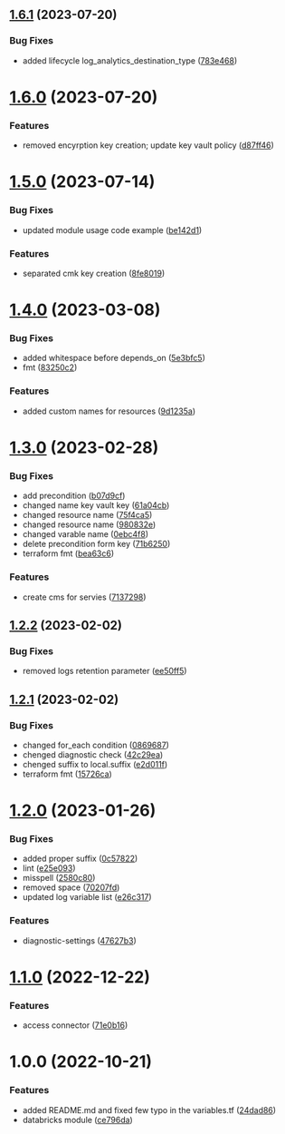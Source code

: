 ## [1.6.1](https://github.com/data-platform-hq/terraform-azurerm-databricks-ws/compare/v1.6.0...v1.6.1) (2023-07-20)


### Bug Fixes

* added lifecycle log_analytics_destination_type ([783e468](https://github.com/data-platform-hq/terraform-azurerm-databricks-ws/commit/783e468107a55a1aaba067d7e18efe0b7acfbcb5))

# [1.6.0](https://github.com/data-platform-hq/terraform-azurerm-databricks-ws/compare/v1.5.0...v1.6.0) (2023-07-20)


### Features

* removed encyrption key creation; update key vault policy ([d87ff46](https://github.com/data-platform-hq/terraform-azurerm-databricks-ws/commit/d87ff46682936b8224aa541a7ed981effbfc35a3))

# [1.5.0](https://github.com/data-platform-hq/terraform-azurerm-databricks-ws/compare/v1.4.0...v1.5.0) (2023-07-14)


### Bug Fixes

* updated module usage code example ([be142d1](https://github.com/data-platform-hq/terraform-azurerm-databricks-ws/commit/be142d1c82ef1f6a3c818ea646ec15ace0bacf51))


### Features

* separated cmk key creation ([8fe8019](https://github.com/data-platform-hq/terraform-azurerm-databricks-ws/commit/8fe80196fe8796c31b71ac7ef14d7076299ae196))

# [1.4.0](https://github.com/data-platform-hq/terraform-azurerm-databricks-ws/compare/v1.3.0...v1.4.0) (2023-03-08)


### Bug Fixes

* added whitespace before depends_on ([5e3bfc5](https://github.com/data-platform-hq/terraform-azurerm-databricks-ws/commit/5e3bfc57f10ba9b5c567fb91421511f795deffdd))
* fmt ([83250c2](https://github.com/data-platform-hq/terraform-azurerm-databricks-ws/commit/83250c2d7ebe2da094211f21904daa3c73b926c4))


### Features

* added custom names for resources ([9d1235a](https://github.com/data-platform-hq/terraform-azurerm-databricks-ws/commit/9d1235ada0a565b3dbfc57963597c166697d4124))

# [1.3.0](https://github.com/data-platform-hq/terraform-azurerm-databricks-ws/compare/v1.2.2...v1.3.0) (2023-02-28)


### Bug Fixes

* add precondition ([b07d9cf](https://github.com/data-platform-hq/terraform-azurerm-databricks-ws/commit/b07d9cf89c64496e8af9f1b523c7dacc7e48aa22))
* changed name key vault key ([61a04cb](https://github.com/data-platform-hq/terraform-azurerm-databricks-ws/commit/61a04cb66473e7b0899df0f5c77187495898d5fd))
* changed resource name ([75f4ca5](https://github.com/data-platform-hq/terraform-azurerm-databricks-ws/commit/75f4ca5d6da9bc8e8a57c643ea13ec96f7cce79a))
* changed resource name ([980832e](https://github.com/data-platform-hq/terraform-azurerm-databricks-ws/commit/980832ecb34db7927c600cca33497696881c3981))
* changed varable name ([0ebc4f8](https://github.com/data-platform-hq/terraform-azurerm-databricks-ws/commit/0ebc4f8c642251e5afab59117e9413bc6e9729c2))
* delete precondition form key ([71b6250](https://github.com/data-platform-hq/terraform-azurerm-databricks-ws/commit/71b6250133eca6ee5efc99d6e05fc3331807e835))
* terraform fmt ([bea63c6](https://github.com/data-platform-hq/terraform-azurerm-databricks-ws/commit/bea63c63ab77e0fb746b79430506385f2d0436b2))


### Features

* create cms for servies ([7137298](https://github.com/data-platform-hq/terraform-azurerm-databricks-ws/commit/7137298c46b20e8036447c6c94c4aa2a5556dcf6))

## [1.2.2](https://github.com/data-platform-hq/terraform-azurerm-databricks-ws/compare/v1.2.1...v1.2.2) (2023-02-02)


### Bug Fixes

* removed logs retention parameter ([ee50ff5](https://github.com/data-platform-hq/terraform-azurerm-databricks-ws/commit/ee50ff5960a4a4582b3df11be4823075f879b32a))

## [1.2.1](https://github.com/data-platform-hq/terraform-azurerm-databricks-ws/compare/v1.2.0...v1.2.1) (2023-02-02)


### Bug Fixes

* changed for_each  condition ([0869687](https://github.com/data-platform-hq/terraform-azurerm-databricks-ws/commit/08696872b2acc933e18db808b8dd13f7ac355732))
* chenged diagnostic check ([42c29ea](https://github.com/data-platform-hq/terraform-azurerm-databricks-ws/commit/42c29ea82ae9016195004a24e42a9f06174689f2))
* chenged suffix to local.suffix ([e2d011f](https://github.com/data-platform-hq/terraform-azurerm-databricks-ws/commit/e2d011f4101cd87cee9218b6b2d2f2d2937fe7fa))
* terraform fmt ([15726ca](https://github.com/data-platform-hq/terraform-azurerm-databricks-ws/commit/15726ca103ef1885eb07500a7529adb8659ca990))

# [1.2.0](https://github.com/data-platform-hq/terraform-azurerm-databricks-ws/compare/v1.1.0...v1.2.0) (2023-01-26)


### Bug Fixes

* added proper suffix ([0c57822](https://github.com/data-platform-hq/terraform-azurerm-databricks-ws/commit/0c57822ca8e31e725e5a8b31d4ffcedb01f0ba52))
* lint ([e25e093](https://github.com/data-platform-hq/terraform-azurerm-databricks-ws/commit/e25e0930cd6d9cad51238138885d4d23a688769b))
* misspell ([2580c80](https://github.com/data-platform-hq/terraform-azurerm-databricks-ws/commit/2580c80f552df02abf886a1dd8a7c32dcf5b9370))
* removed space ([70207fd](https://github.com/data-platform-hq/terraform-azurerm-databricks-ws/commit/70207fd8462bd7b0be9657e213c536944c1cba1e))
* updated log variable list ([e26c317](https://github.com/data-platform-hq/terraform-azurerm-databricks-ws/commit/e26c3179028655606f1280fcd998cda7ffe6945f))


### Features

* diagnostic-settings ([47627b3](https://github.com/data-platform-hq/terraform-azurerm-databricks-ws/commit/47627b3502f10cfb7803f0587d7578a93ef4eebf))

# [1.1.0](https://github.com/data-platform-hq/terraform-azurerm-databricks-ws/compare/v1.0.0...v1.1.0) (2022-12-22)


### Features

* access connector ([71e0b16](https://github.com/data-platform-hq/terraform-azurerm-databricks-ws/commit/71e0b167d87dde592d61bba3b429bdce529df8b5))

# 1.0.0 (2022-10-21)


### Features

* added README.md and fixed few typo in the variables.tf ([24dad86](https://github.com/data-platform-hq/terraform-azurerm-databricks-ws/commit/24dad86845ee6b1c794c38c4a3d15f2ed59f146a))
* databricks module ([ce796da](https://github.com/data-platform-hq/terraform-azurerm-databricks-ws/commit/ce796da94dfeb4119bd1a546a5063708d9d9200f))
